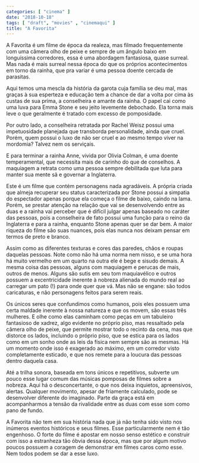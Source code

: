 ```yaml
---
categories: [ "cinema" ]
date: "2018-10-18"
tags: [ "draft", "movies" , "cinemaqui" ]
title: "A Favorita"
---
```

A Favorita é um filme de época da realeza, mas filmado frequentemente
com uma câmera olho de peixe e sempre de um ângulo baixo em longuíssima
corredores, essa é uma abordagem fantasiosa, quase surreal. Mas nada
é mais surreal nessa época do que os próprios acontecimentos em torno
da rainha, que pra variar é uma pessoa doente cercada de parasitas.

Aqui temos uma mescla da história da garota cuja família se deu mal,
mas graças à sua esperteza e educação tem a chance de dar a volta por
cima às custas de sua prima, a conselheira e amante da rainha. O papel
cai como uma luva para Emma Stone e seu jeito levemente debochado. Ela
torna mais leve o que geralmente é tratado com excesso de pomposidade.

Por outro lado, a conselheira retratada por Rachel Weisz possui
uma impetuosidade planejada que transborda personalidade, ainda que
cruel. Porém, quem possui o luxo de não ser cruel e ao mesmo tempo
viver na mordomia? Talvez nem os serviçais.

E para terminar a rainha Anne, vivida por Olivia Colman, é uma doente
temperamental, que necessita mais de carinho do que de conselhos. A
maquiagem a retrata como uma pessoa sempre debilitada que luta para
manter sua mente sã e governar a Inglaterra.

Este é um filme que contém personagens nada agradáveis. A própria
criada que almeja recuperar seu status caracterizada por Stone possui
a simpatia do espectador apenas porque ela começa o filme de baixo,
caindo na lama. Porém, se prestar atenção na relação que vai
se desenvolvendo entre as duas e a rainha vai perceber que é difícil
julgar apenas baseado no caráter das pessoas, pois a conselheira de fato
possui uma função para o reino da Inglaterra e para a rainha, enquanto
Stone apenas quer se dar bem. A maior riqueza do filme são suas nuances,
pois elas nunca nos deixam pensar em termos de preto e branco.

Assim como as diferentes texturas e cores das paredes, chãos e roupas
daquelas pessoas. Note como não há uma norma nem nisso, e se uma hora
há muito vermelho em um quarto na outra ele é bege e sisudo demais. A
mesma coisa das pessoas, alguns com maquiagem e perucas de mais, outros
de menos. Alguns são sutis em seu tom maquiavélico e outros possuem a
excentricidade inerente à nobreza alienada do mundo real ao carregar
um pato (!) para onde quer que vá. Mas não se engane: são todos
caricaturas, e não personagens feitos para serem reais.

Os únicos seres que confundimos como humanos, pois eles possuem uma
certa maldade inerente à nossa natureza e que os movem, são essas
três mulheres. E olhe como elas caminham como peças em um tabuleiro
fantasioso de xadrez, algo evidente no próprio piso, mas ressaltado
pela câmera olho de peixe, que permite mostrar todo o recinto da cena,
mas que distorce os lados, incluindo o próprio piso, que se estica para
os lados como em um sonho onde as leis da física nem sempre são as
mesmas. Há um momento onde isso é exagerado ao máximo, em um corredor
visto completamente esticado, e que nos remete para a loucura das pessoas
dentro daquela casa.

Até a trilha sonora, baseada em tons únicos e repetitivos,
subverte um pouco esse lugar comum das músicas pomposas de filmes
sobre a nobreza. Aqui há o desconcertante, o que nos deixa inquietos,
apreensivos, alertas. Qualquer movimento, apesar de friamente calculado,
pode se desenvolver diferente do imaginado. Parte da graça está em
acompanharmos a tensão da rivalidade entre as duas com esse som como
pano de fundo.

A Favorita não tem em sua história nada que já não tenha sido visto
nos inúmeros eventos históricos e seus filmes. Esse particularmente nem
é tão engenhoso. O forte do filme é apostar em nosso senso estético
e construir com isso a estranheza tão óbvia dessa época, mas que por
algum motivo poucos possuem a coragem de demonstrar em filmes caros como
esse. Nem todos podem se dar a esse luxo.
